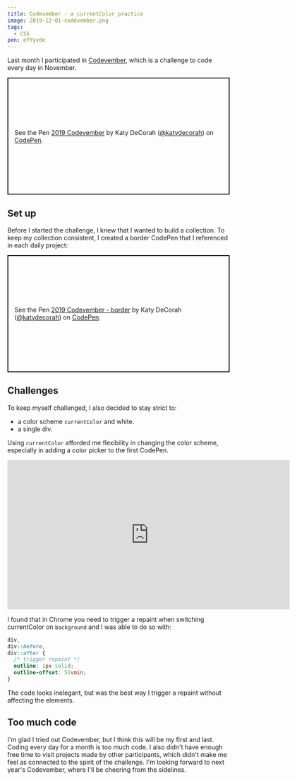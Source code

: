 ```yaml
---
title: Codevember - a currentColor practice
image: 2019-12-01-codevember.png
tags:
  - CSS
pen: eYYyvde
---
```


Last month I participated in [Codevember](http://codevember.xyz/), which is a challenge to code every day in November.

<p class="codepen" data-height="500" data-theme-id="dark" data-default-tab="result" data-user="katydecorah" data-slug-hash="eYYyvde" style="height: 265px; box-sizing: border-box; display: flex; align-items: center; justify-content: center; border: 2px solid; margin: 1em 0; padding: 1em;" data-pen-title="2019 Codevember">
  <span>See the Pen <a href="https://codepen.io/katydecorah/pen/eYYyvde">
  2019 Codevember</a> by Katy DeCorah (<a href="https://codepen.io/katydecorah">@katydecorah</a>)
  on <a href="https://codepen.io">CodePen</a>.</span>
</p>

## Set up

Before I started the challenge, I knew that I wanted to build a collection. To keep my collection consistent, I created a border CodePen that I referenced in each daily project:

<p class="codepen" data-height="400" data-theme-id="dark" data-default-tab="css,result" data-user="katydecorah" data-slug-hash="oNNpBwo" style="height: 265px; box-sizing: border-box; display: flex; align-items: center; justify-content: center; border: 2px solid; margin: 1em 0; padding: 1em;" data-pen-title="2019 Codevember - border">
  <span>See the Pen <a href="https://codepen.io/katydecorah/pen/oNNpBwo">
  2019 Codevember - border</a> by Katy DeCorah (<a href="https://codepen.io/katydecorah">@katydecorah</a>)
  on <a href="https://codepen.io">CodePen</a>.</span>
</p>

## Challenges

To keep myself challenged, I also decided to stay strict to:

- a color scheme `currentColor` and white.
- a single div.

Using `currentColor` afforded me flexibility in changing the color scheme, especially in adding a color picker to the first CodePen.

<iframe src="https://player.vimeo.com/video/376715447" width="640" height="338" frameborder="0" allow="autoplay; fullscreen" allowfullscreen></iframe>

I found that in Chrome you need to trigger a repaint when switching currentColor on `background` and I was able to do so with:

```css
div,
div::before,
div::after {
  /* trigger repaint */
  outline: 1px solid;
  outline-offset: 51vmin;
}
```

The code looks inelegant, but was the best way I trigger a repaint without affecting the elements.

## Too much code

I'm glad I tried out Codevember, but I think this will be my first and last. Coding every day for a month is too much code. I also didn't have enough free time to visit projects made by other participants, which didn't make me feel as connected to the spirit of the challenge. I'm looking forward to next year's Codevember, where I'll be cheering from the sidelines.
